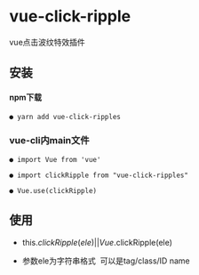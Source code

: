 # vue-click-ripple
vue点击波纹特效插件


## 安装

#### npm下载
`````
● yarn add vue-click-ripples
`````
### vue-cli内main文件

``````
● import Vue from 'vue'

● import clickRipple from "vue-click-ripples"

● Vue.use(clickRipple)
````````````````

## 使用

* this.$clickRipple(ele)  ||  Vue.$clickRipple(ele)

* 参数ele为字符串格式  可以是tag/class/ID name
